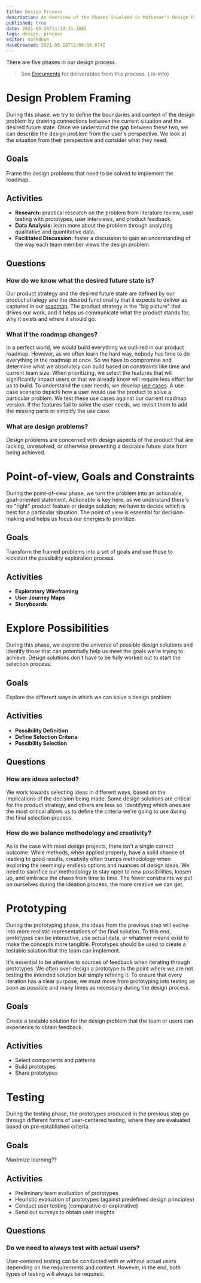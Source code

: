 ```yaml
---
title: Design Process
description: An Overview of the Phases Involved in Mathesar’s Design Process
published: true
date: 2021-05-26T11:10:31.180Z
tags: design, process
editor: markdown
dateCreated: 2021-05-10T11:06:16.074Z
---
```


There are five phases in our design process.

> See [Documents](/design/process/documents) for deliverables from this process.
{.is-info}


# Design Problem Framing
During this phase, we try to define the boundaries and context of the design problem by drawing connections between the current situation and the desired future state. Once we understand the gap between these two, we can describe the design problem from the user's perspective. We look at the situation from their perspective and consider what they need.

## Goals
Frame the design problems that need to be solved to implement the roadmap.

## Activities
- **Research:** practical research on the problem from literature review, user testing with prototypes, user interviews, and product feedback.
- **Data Analysis:** learn more about the problem through analyzing qualitative and quantitative data.
- **Facilitated Discussion:** foster a discussion to gain an understanding of the way each team member views the design problem.

## Questions
### How do we know what the desired future state is?
Our product strategy and the desired future state are defined by our product strategy and the desired functionality that it expects to deliver as captured in our [roadmap](/product/roadmap). The product strategy is the "big picture" that drives our work, and it helps us communicate what the product stands for, why it exists and where it should go.

### What if the roadmap changes?
In a perfect world, we would build everything we outlined in our product roadmap. However, as we often learn the hard way, nobody has time to do everything in the roadmap at once. So we have to compromise and determine what we absolutely can build based on constraints like time and current team size.
When prioritizing, we select the features that will significantly impact users or that we already know will require less effort for us to build.
To understand the user needs, we develop [use cases](/design/exploration/use-cases). A use case scenario depicts how a user would use the product to solve a particular problem. We test these use cases against our current roadmap version. If the features fail to solve the user needs, we revisit them to add the missing parts or simplify the use case.

### What are design problems?
Design problems are concerned with design aspects of the product that are lacking, unresolved, or otherwise preventing a desirable future state from being achieved.

# Point-of-view, Goals and Constraints
During the point-of-view phase, we turn the problem into an actionable, goal-oriented statement. Actionable is key here, as we understand there's no "right" product feature or design solution; we have to decide which is best for a particular situation. The point of view is essential for decision-making and helps us focus our energies to prioritize.

## Goals
Transform the framed problems into a set of goals and use those to kickstart the possibility exploration process. 

## Activities
- **Exploratory Wireframing**
- **User Journey Maps**
- **Storyboards**

# Explore Possibilities
During this phase, we explore the universe of possible design solutions and identify those that can potentially help us meet the goals we're trying to achieve. Design solutions don't have to be fully worked out to start the selection process.

## Goals
Explore the different ways in which we can solve a design problem 

## Activities
- **Possibility Definition** 
- **Define Selection Criteria**
- **Possibility Selection**

## Questions
### How are ideas selected?
We work towards selecting ideas in different ways, based on the implications of the decision being made. Some design solutions are critical for the product strategy, and others are less so. Identifying which ones are the most critical allows us to define the criteria we're going to use during the final selection process.
### How do we balance methodology and creativity?
As is the case with most design projects, there isn't a single correct outcome. While methods, when applied properly, have a solid chance of leading to good results, creativity often trumps methodology when exploring the seemingly endless options and nuances of design ideas. We need to sacrifice our methodology to stay open to new possibilities, loosen up, and embrace the chaos from time to time. The fewer constraints we put on ourselves during the ideation process, the more creative we can get.

# Prototyping
During the prototyping phase, the ideas from the previous step will evolve into more realistic representations of the final solution. To this end, prototypes can be interactive, use actual data, or whatever means exist to make the concepts more tangible. Prototypes should be used to create a testable solution that the team can implement. 

It's essential to be attentive to sources of feedback when iterating through prototypes. We often over-design a prototype to the point where we are not testing the intended solution but simply refining it. To ensure that every iteration has a clear purpose, we must move from prototyping into testing as soon as possible and many times as necessary during the design process.

## Goals
Create a testable solution for the design problem that the team or users can experience to obtain feedback.

## Activities
- Select components and patterns
- Build prototypes
- Share prototypes

# Testing
During the testing phase, the prototypes produced in the previous step go through different forms of user-centered testing, where they are evaluated based on pre-established criteria.

## Goals
Maximize learning??

## Activities
- Preliminary team evaluation of prototypes
- Heuristic evaluation of prototypes (against predefined design principles)
- Conduct user testing (comparative or explorative)
- Send out surveys to obtain user insights

## Questions
### Do we need to always test with actual users?
User-centered testing can be conducted with or without actual users depending on the requirements and context. However, in the end, both types of testing will always be required. 
